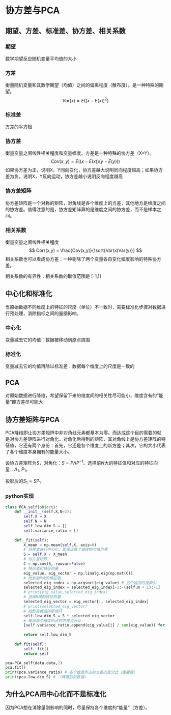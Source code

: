 # 协方差与PCA

## 期望、方差、标准差、协方差、相关系数

### 期望

数学期望反应随机变量平均值的大小

### 方差

衡量随机变量和其数学期望（均值）之间的偏离程度（散布度）。是一种特殊的期望。
$$
Var(x) = E((x-E(x))^2)
$$

### 标准差

方差的平方根

### 协方差

衡量变量之间线性相关程度和变量幅度。方差是一种特殊的协方差（X=Y）。
$$
Cov(x,y)=E((x-E(x))(y-E(y)))
$$
如果协方差为正，说明X，Y同向变化，协方差越大说明同向程度越高；如果协方差为负，说明X，Y反向运动，协方差越小说明反向程度越高

### 协方差矩阵

协方差矩阵是一个对称的矩阵，对角线是各个维度上的方差，其他地方是维度之间的协方差。值得注意的是，协方差矩阵算的是维度之间的协方差，而不是样本之间。

### 相关系数

衡量变量之间线性相关程度
$$
Corr(x,y) = \frac{Cov(x,y)}{\sqrt{Var(x)Var(y)}}
$$
相关系数也可以看成协方差：一种剔除了两个变量各自变化幅度影响的特殊协方差。

相关系数的有界性：相关系数的取值范围是 [-1,1]

## 中心化和标准化

当原始数据不同维度上的特征的尺度（单位）不一致时，需要标准化步骤对数据进行预处理，消除指标之间的量纲影响。

### 中心化

变量减去它的均值：数据被移动到原点周围

### 标准化

变量减去它的均值再除以标准差：数据每个维度上的尺度是一致的

## PCA

对原始数据进行降维，希望保留下来的维度间的相关性尽可能小，维度含有的“能量”即方差尽可能大

## 协方差矩阵与PCA

PCA降维即让协方差矩阵中非对角线元素都基本为零。而达成这个目的需要的就是对协方差矩阵进行对角化。对角化后得到的矩阵，其对角线上是协方差矩阵的特征值，它还有两个身份：首先，它还是各个维度上的新方差；其次，它的大小代表了各个维度本身拥有的能量大小。

设协方差矩阵为$S$，对角化：$S = P\Lambda P^{-1}$。选择前$N$大的特征值和对应的特征向量：$\Lambda_1$, $P_1$。

投影后的$S_1 = SP_1$

### python实现

```python
class PCA_self(object):
    def __init__(self,X,N=3):
        self.X = X
        self.N = N
        self.low_dim_S = []
        self.variance_ratio = []
        
    def _fit(self):
        X_mean = np.mean(self.X, axis=0)
        # 将样本进行中心化，即保证每个维度的均值为零
        S = self.X - X_mean
        # 协方差矩阵
        C = np.cov(S, rowvar=False)
        # 特征值和特征向量
        eig_value, eig_vector = np.linalg.eig(np.mat(C))
        # 找到前N大的特征值
        selected_eig_index = np.argsort(eig_value) # 这个返回的是索引
        selected_eig_index = selected_eig_index[-1:-(self.N + 1):-1]
        # print(eig_value,selected_eig_index)
        # 选择N维的特征向量
        selected_eig_vector = eig_vector[:, selected_eig_index]
        # print(selected_eig_vector)
        # 投影变换后的新矩阵
        self.low_dim_S = S * selected_eig_vector
        # 输出每个维度所占的方差百分比
        [self.variance_ratio.append(eig_value[i] / sum(eig_value)) for i in selected_eig_index]
        
        return self.low_dim_S
        
    def fit(self):
        self._fit()
        return self
```

```python
pca=PCA_self(data.data,2)
pca.fit()
print(pca.variance_ratio) # 各个维度所占的方差的百分比（重要度）
print(pca.low_dim_S) # （降度后的数据）
```

## 为什么PCA用中心化而不是标准化

因为PCA想在消除量刚影响的同时，尽量保持各个维度的“能量”（方差）。